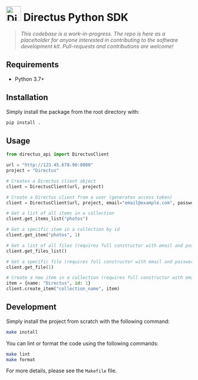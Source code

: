 <h1>
  <img src="https://user-images.githubusercontent.com/522079/43096167-3a1b1118-8e86-11e8-9fb2-7b4e3b1368bc.png" width="40" alt="Directus Logo"/>&nbsp;Directus Python SDK
</h1>

> _This codebase is a work-in-progress. The repo is here as a placeholder for anyone interested in contributing to the software development kit. Pull-requests and contributions are welcome!_

## Requirements

- Python 3.7+

## Installation

Simply install the package from the root directory with:

```sh
pip install .
```

## Usage

```python
from directus_api import DirectusClient

url = "http://123.45.678.90:8080"
project = "Directus"

# Creates a Directus client object
client = DirectusClient(url, project)

# Create a Directus client from a user (generates access token)
client = DirectusClient(url, project, email="email@example.com", password="password")

# Get a list of all items in a collection
client.get_items_list("photos")

# Get a specific item in a collection by id
client.get_item("photos", 1)

# Get a list of all files (requires full constructor with email and password)
client.get_files_list()

# Get a specific file (requires full constructor with email and password)
client.get_file(1)

# Create a new item in a collection (requires full constructor with email and password)
item = {name: "Directus", id: 1}
client.create_item("collection_name", item)
```

## Development

Simply install the project from scratch with the following command:

```sh
make install
```

You can lint or format the code using the following commands:

```sh
make lint
make format
```

For more details, please see the `Makefile` file.
